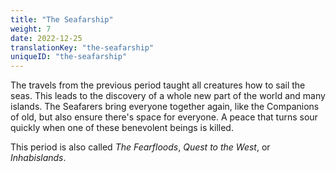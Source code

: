 ```yaml
---
title: "The Seafarship"
weight: 7
date: 2022-12-25
translationKey: "the-seafarship"
uniqueID: "the-seafarship"
---
```


The travels from the previous period taught all creatures how to sail the seas. This leads to the discovery of a whole new part of the world and many islands. The Seafarers bring everyone together again, like the Companions of old, but also ensure there's space for everyone. A peace that turns sour quickly when one of these benevolent beings is killed.

This period is also called _The Fearfloods_, _Quest to the West_, or _Inhabislands_.